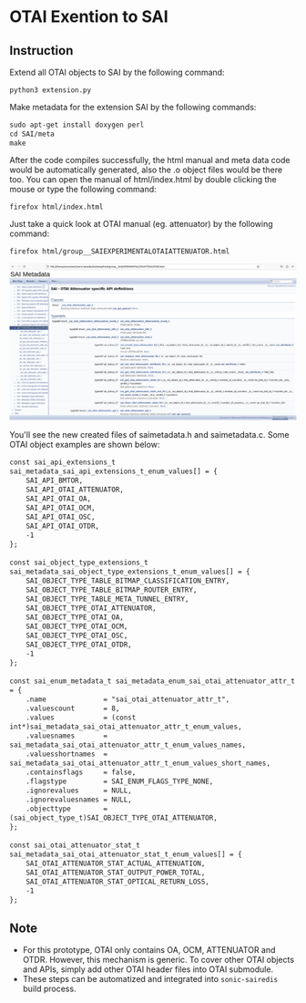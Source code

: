 
# OTAI Exention to SAI

## Instruction
Extend all OTAI objects to SAI by the following command:

    python3 extension.py

Make metadata for the extension SAI by the following commands:

    sudo apt-get install doxygen perl
    cd SAI/meta
    make

After the code compiles successfully, the html manual and meta data code would be automatically generated, also the .o object files would be there too.
You can open the manual of html/index.html by double clicking the mouse or type the following command:

    firefox html/index.html

Just take a quick look at OTAI manual (eg. attenuator) by the following command:

    firefox html/group__SAIEXPERIMENTALOTAIATTENUATOR.html

<img src="https://github.com/oplklum/Images/blob/master/otai-atten.png?raw=true">

You'll see the new created files of saimetadata.h and saimetadata.c. Some OTAI object examples are shown below:

    const sai_api_extensions_t sai_metadata_sai_api_extensions_t_enum_values[] = {
        SAI_API_BMTOR,
        SAI_API_OTAI_ATTENUATOR,
        SAI_API_OTAI_OA,
        SAI_API_OTAI_OCM,
        SAI_API_OTAI_OSC,
        SAI_API_OTAI_OTDR,
        -1
    };

    const sai_object_type_extensions_t sai_metadata_sai_object_type_extensions_t_enum_values[] = {
        SAI_OBJECT_TYPE_TABLE_BITMAP_CLASSIFICATION_ENTRY,
        SAI_OBJECT_TYPE_TABLE_BITMAP_ROUTER_ENTRY,
        SAI_OBJECT_TYPE_TABLE_META_TUNNEL_ENTRY,
        SAI_OBJECT_TYPE_OTAI_ATTENUATOR,
        SAI_OBJECT_TYPE_OTAI_OA,
        SAI_OBJECT_TYPE_OTAI_OCM,
        SAI_OBJECT_TYPE_OTAI_OSC,
        SAI_OBJECT_TYPE_OTAI_OTDR,
        -1
    };

    const sai_enum_metadata_t sai_metadata_enum_sai_otai_attenuator_attr_t = {
        .name              = "sai_otai_attenuator_attr_t",
        .valuescount       = 8,
        .values            = (const int*)sai_metadata_sai_otai_attenuator_attr_t_enum_values,
        .valuesnames       = sai_metadata_sai_otai_attenuator_attr_t_enum_values_names,
        .valuesshortnames  = sai_metadata_sai_otai_attenuator_attr_t_enum_values_short_names,
        .containsflags     = false,
        .flagstype         = SAI_ENUM_FLAGS_TYPE_NONE,
        .ignorevalues      = NULL,
        .ignorevaluesnames = NULL,
        .objecttype        = (sai_object_type_t)SAI_OBJECT_TYPE_OTAI_ATTENUATOR,
    };

    const sai_otai_attenuator_stat_t sai_metadata_sai_otai_attenuator_stat_t_enum_values[] = {
        SAI_OTAI_ATTENUATOR_STAT_ACTUAL_ATTENUATION,
        SAI_OTAI_ATTENUATOR_STAT_OUTPUT_POWER_TOTAL,
        SAI_OTAI_ATTENUATOR_STAT_OPTICAL_RETURN_LOSS,
        -1
    };

## Note
- For this prototype, OTAI only contains OA, OCM, ATTENUATOR and OTDR. However, this mechanism is generic. To cover other OTAI objects and APIs, simply add other OTAI header files into OTAI submodule.
- These steps can be automatized and integrated into ``sonic-sairedis`` build process.

